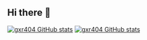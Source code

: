 ## Hi there 👋
<!-- 
**gxr404/gxr404** is a ✨ _special_ ✨ repository because its `README.md` (this file) appears on your GitHub profile.

Here are some ideas to get you started:

- 🔭 I’m currently working on ...
- 🌱 I’m currently learning ...
- 👯 I’m looking to collaborate on ...
- 🤔 I’m looking for help with ...
- 💬 Ask me about ...
- 📫 How to reach me: ...
- 😄 Pronouns: ...
- ⚡ Fun fact: ...
-->

[![gxr404 GitHub stats](https://github-readme-stats-lime-sigma-23.vercel.app/api?username=gxr404&show_icons=true&theme=vue#gh-light-mode-only)](https://github-readme-stats-lime-sigma-23.vercel.app/api?username=gxr404&show_icons=true&theme=vue#gh-light-mode-only)
[![gxr404 GitHub stats](https://github-readme-stats-lime-sigma-23.vercel.app/api?username=gxr404&show_icons=true&theme=vue-dark#gh-dark-mode-only)](https://github-readme-stats-lime-sigma-23.vercel.app/api?username=gxr404&show_icons=true&theme=vue-dark#gh-dark-mode-only)

